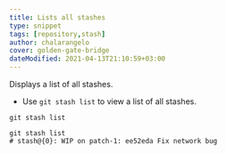 ```yaml
---
title: Lists all stashes
type: snippet
tags: [repository,stash]
author: chalarangelo
cover: golden-gate-bridge
dateModified: 2021-04-13T21:10:59+03:00
---
```


Displays a list of all stashes.

- Use `git stash list` to view a list of all stashes.

```shell
git stash list
```

```shell
git stash list
# stash@{0}: WIP on patch-1: ee52eda Fix network bug
```
